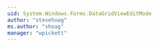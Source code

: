 ```yaml
---
uid: System.Windows.Forms.DataGridViewEditMode
author: "stevehoag"
ms.author: "shoag"
manager: "wpickett"
---
```

